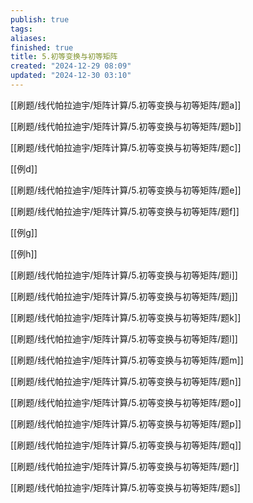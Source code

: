 ```yaml
---
publish: true
tags: 
aliases: 
finished: true
title: 5.初等变换与初等矩阵
created: "2024-12-29 08:09"
updated: "2024-12-30 03:10"
---
```

[[刷题/线代帕拉迪宇/矩阵计算/5.初等变换与初等矩阵/题a]]

[[刷题/线代帕拉迪宇/矩阵计算/5.初等变换与初等矩阵/题b]]

[[刷题/线代帕拉迪宇/矩阵计算/5.初等变换与初等矩阵/题c]]

[[例d]]

[[刷题/线代帕拉迪宇/矩阵计算/5.初等变换与初等矩阵/题e]]

[[刷题/线代帕拉迪宇/矩阵计算/5.初等变换与初等矩阵/题f]]

[[例g]]

[[例h]]

[[刷题/线代帕拉迪宇/矩阵计算/5.初等变换与初等矩阵/题i]]

[[刷题/线代帕拉迪宇/矩阵计算/5.初等变换与初等矩阵/题j]]

[[刷题/线代帕拉迪宇/矩阵计算/5.初等变换与初等矩阵/题k]]

[[刷题/线代帕拉迪宇/矩阵计算/5.初等变换与初等矩阵/题l]]

[[刷题/线代帕拉迪宇/矩阵计算/5.初等变换与初等矩阵/题m]]

[[刷题/线代帕拉迪宇/矩阵计算/5.初等变换与初等矩阵/题n]]

[[刷题/线代帕拉迪宇/矩阵计算/5.初等变换与初等矩阵/题o]]

[[刷题/线代帕拉迪宇/矩阵计算/5.初等变换与初等矩阵/题p]]

[[刷题/线代帕拉迪宇/矩阵计算/5.初等变换与初等矩阵/题q]]

[[刷题/线代帕拉迪宇/矩阵计算/5.初等变换与初等矩阵/题r]]

[[刷题/线代帕拉迪宇/矩阵计算/5.初等变换与初等矩阵/题s]]

